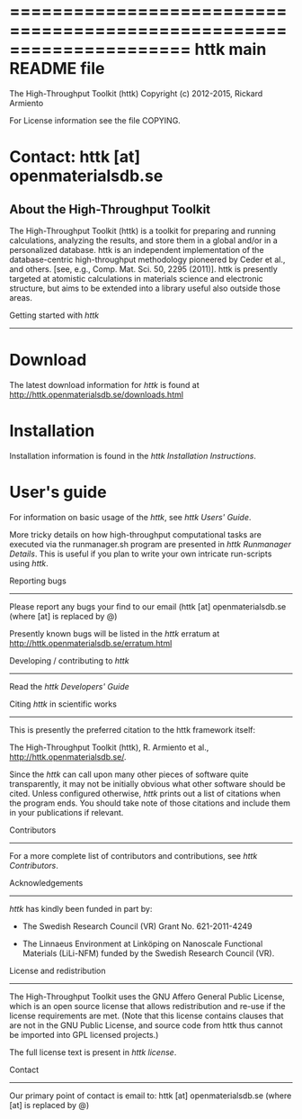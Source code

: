 =====================================================================
httk main README file
=====================================================================

The High-Throughput Toolkit (httk)
Copyright (c) 2012-2015, Rickard Armiento

For License information see the file COPYING.

Contact: httk [at] openmaterialsdb.se
=====================================================================

About the High-Throughput Toolkit
---------------------------------

The High-Throughput Toolkit (httk) is a toolkit for preparing and
running calculations, analyzing the results, and store them in a
global and/or in a personalized database. httk is an independent
implementation of the database-centric high-throughput methodology
pioneered by Ceder et al., and others.
[see, e.g., Comp. Mat. Sci. 50, 2295 (2011)]. httk is presently targeted at
atomistic calculations in materials science and electronic
structure, but aims to be extended into a library useful also
outside those areas.


Getting started with *httk*
***************************


Download
========

The latest download information for *httk* is found at
   http://httk.openmaterialsdb.se/downloads.html


Installation
============

Installation information is found in the *httk Installation
Instructions*.


User's guide
============

For information on basic usage of the *httk*, see *httk Users' Guide*.

More tricky details on how high-throughput computational tasks are
executed via the runmanager.sh program are presented in *httk
Runmanager Details*. This is useful if you plan to write your own
intricate run-scripts using *httk*.


Reporting bugs
**************

Please report any bugs your find to our email (httk [at]
openmaterialsdb.se (where [at] is replaced by @)

Presently known bugs will be listed in the *httk* erratum at
http://httk.openmaterialsdb.se/erratum.html


Developing / contributing to *httk*
***********************************

Read the *httk Developers' Guide*


Citing *httk* in scientific works
*********************************

This is presently the preferred citation to the httk framework itself:

   The High-Throughput Toolkit (httk), R. Armiento et al., http://httk.openmaterialsdb.se/.

Since the *httk* can call upon many other pieces of software quite
transparently, it may not be initially obvious what other software
should be cited. Unless configured otherwise, *httk* prints out a list
of citations when the program ends. You should take note of those
citations and include them in your publications if relevant.


Contributors
************

For a more complete list of contributors and contributions, see *httk
Contributors*.


Acknowledgements
****************

*httk* has kindly been funded in part by:
   * The Swedish Research Council (VR) Grant No. 621-2011-4249

   * The Linnaeus Environment at Linköping on Nanoscale Functional
     Materials (LiLi-NFM) funded by the Swedish Research Council (VR).


License and redistribution
**************************

The High-Throughput Toolkit uses the GNU Affero General Public
License, which is an open source license that allows redistribution
and re-use if the license requirements are met. (Note that this
license contains clauses that are not in the GNU Public License, and
source code from httk thus cannot be imported into GPL licensed
projects.)

The full license text is present in *httk license*.


Contact
*******

Our primary point of contact is email to: httk [at] openmaterialsdb.se
(where [at] is replaced by @)
